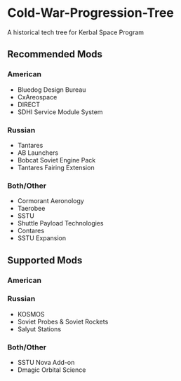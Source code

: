# Cold-War-Progression-Tree
A historical tech tree for Kerbal Space Program

## Recommended Mods

### American

* Bluedog Design Bureau
* CxAreospace
* DIRECT
* SDHI Service Module System

### Russian

* Tantares
* AB Launchers
* Bobcat Soviet Engine Pack
* Tantares Fairing Extension

### Both/Other

* Cormorant Aeronology
* Taerobee
* SSTU
* Shuttle Payload Technologies
* Contares
* SSTU Expansion

## Supported Mods

### American

### Russian

* KOSMOS
* Soviet Probes & Soviet Rockets
* Salyut Stations

### Both/Other

* SSTU Nova Add-on
* Dmagic Orbital Science
